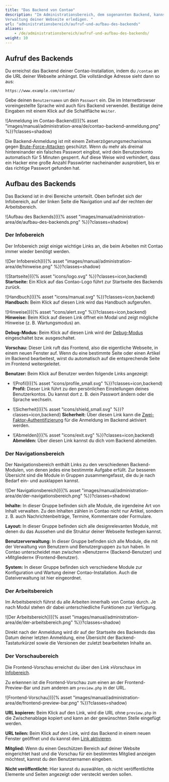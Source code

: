 ```yaml
---
title: "Das Backend von Contao"
description: "Im Administrationsbereich, dem sogenannten Backend, kannst du alle Arbeiten im Zusammenhang mit der 
Verwaltung deiner Webseite erledigen. "
url: "administrationsbereich/aufruf-und-aufbau-des-backends"
aliases:
    - /de/administrationsbereich/aufruf-und-aufbau-des-backends/
weight: 10
---
```


## Aufruf des Backends

Du erreichst das Backend deiner Contao-Installation, indem du `/contao` an die URL deiner Webseite anhängst. Die 
vollständige Adresse sieht dann so aus:

`https://www.example.com/contao/`

Gebe deinen `Benutzernamen` un dein `Passwort` ein. Die im Internetbrowser voreingestellte Sprache wird auch fürs
Backend verwendet. Bestätige deine Eingaben mit einem Klick auf die Schaltfläche `Weiter`. 

![Anmeldung im Contao-Backend]({{% asset "images/manual/administration-area/de/contao-backend-anmeldung.png" %}}?classes=shadow)

Die Backend-Anmeldung ist mit einem Zeitverzögerungsmechanismus gegen [Brute-Force-Attacken](https://de.wikipedia.org/wiki/Brute-Force-Methode) 
geschützt. Wenn du mehr als dreimal hintereinander ein falsches Passwort eingibst, wird dein Benutzerkonto automatisch 
für 5 Minuten gesperrt. Auf diese Weise wird verhindert, dass ein Hacker eine große Anzahl Passwörter nacheinander 
ausprobiert, bis er das richtige Passwort gefunden hat.


## Aufbau des Backends

Das Backend ist in drei Bereiche unterteilt. Oben befindet sich der Infobereich, auf der linken Seite die Navigation und
auf der rechten der Arbeitsbereich.

![Aufbau des Backends]({{% asset "images/manual/administration-area/de/aufbau-des-backends.png" %}}?classes=shadow)


### Der Infobereich

Der Infobereich zeigt einige wichtige Links an, die beim Arbeiten mit Contao immer wieder benötigt werden.

![Der Infobereich]({{% asset "images/manual/administration-area/de/hinweise.png" %}}?classes=shadow)

![Startseite]({{% asset "icons/logo.svg" %}}?classes=icon,backend) **Startseite:** Ein Klick auf das Contao-Logo führt 
zur Startseite des Backends zurück.

![Handbuch]({{% asset "icons/manual.svg" %}}?classes=icon,backend) **Handbuch:** Beim Klick auf diesen Link wird das 
Handbuch aufgerufen.

![Hinweise]({{% asset "icons/alert.svg" %}}?classes=icon,backend) **Hinweise:** Beim Klick auf diesen Link öffnet ein 
Modal und zeigt mögliche Hinweise (z. B. Wartungsmodus) an.

**Debug-Modus:** Beim Klick auf diesen Link wird der [Debug-Modus](../../system/debug-modus/) eingeschaltet bzw. ausgeschaltet.

**Vorschau:** Dieser Link ruft das Frontend, also die eigentliche Webseite, in einem neuen Fenster auf. Wenn du eine 
bestimmte Seite oder einen Artikel im Backend bearbeitest, wirst du automatisch auf die entsprechende Seite im Frontend 
weitergeleitet.

**Benutzer:** Beim Klick auf Benutzer werden folgende Links angezeigt:
  + ![Profil]({{% asset "icons/profile_small.svg" %}}?classes=icon,backend) **Profil:** Dieser Link führt zu den 
  persönlichen Einstellungen deines Benutzerkontos. Du kannst dort z. B. dein Passwort ändern oder die Sprache wechseln.

  + ![Sicherheit]({{% asset "icons/shield_small.svg" %}}?classes=icon,backend) **Sicherheit:** Über diesen Link kann 
  die [Zwei-Faktor-Authentifizierung](https://de.wikipedia.org/wiki/Zwei-Faktor-Authentisierung) für die Anmeldung im Backend aktiviert werden.

  + ![Abmelden]({{% asset "icons/exit.svg" %}}?classes=icon,backend) **Abmelden:** Über diesen Link kannst du dich vom 
  Backend abmelden.

    
### Der Navigationsbereich

Der Navigationsbereich enthält Links zu den verschiedenen Backend-Modulen, von denen jedes eine bestimmte Aufgabe
erfüllt. Zur besseren Übersicht sind die Module in Gruppen zusammengefasst, die du je nach Bedarf ein- und ausklappen
kannst.

![Der Navigationsbereich]({{% asset "images/manual/administration-area/de/der-navigationsbereich.png" %}}?classes=shadow)

**Inhalte:** In dieser Gruppe befinden sich alle Module, die irgendeine Art von Inhalt verwalten. Zu den Inhalten zählen
in Contao nicht nur Artikel, sondern z. B. auch Nachrichtenbeiträge, Termine, Kommentare oder Formulare.

**Layout:** In dieser Gruppe befinden sich alle designrelevanten Module, mit denen du das Aussehen und die Struktur
deiner Webseite festlegen kannst.

**Benutzerverwaltung:** In dieser Gruppe befinden sich alle Module, die mit der Verwaltung von Benutzern und
Benutzergruppen zu tun haben. In Contao unterscheidet man zwischen »Benutzern« (Backend-Benutzer) und »Mitgliedern«
(Frontend-Benutzer).

**System:** In dieser Gruppe befinden sich verschiedene Module zur Konfiguration und Wartung deiner Contao-Installation.
Auch die Dateiverwaltung ist hier eingeordnet.


### Der Arbeitsbereich

Im Arbeitsbereich führst du alle Arbeiten innerhalb von Contao durch. Je nach Modul stehen dir dabei unterschiedliche
Funktionen zur Verfügung.

![Der Arbeitsbereich]({{% asset "images/manual/administration-area/de/der-arbeitsbereich.png" %}}?classes=shadow)

Direkt nach der Anmeldung wird dir auf der Startseite des Backends das Datum deiner letzten Anmeldung, eine Übersicht
der Backend-Tastaturkürzel sowie die Versionen der zuletzt bearbeiteten Inhalte an.


### Der Vorschaubereich

Die Frontend-Vorschau erreichst du über den Link »Vorschau« im [Infobereich](#der-infobereich).

Zu erkennen ist die Frontend-Vorschau zum einen an der Frontend-Preview-Bar und zum anderen am `preview.php` in der URL.

![Frontend-Vorschau]({{% asset "images/manual/administration-area/de/frontend-preview-bar.png" %}}?classes=shadow)

**URL kopieren:** Beim Klick auf den Link, wird die URL ohne `preview.php` in die Zwischenablage kopiert und kann an der 
gewünschten Stelle eingefügt werden.

**URL teilen:** Beim Klick auf den Link, wird das Backend in einem neuen Fenster geöffnet und du kannst den [Link 
aktivieren](../../system/preview-link/).

**Mitglied:** Wenn du einen Geschützen Bereich auf deiner Website eingerichtet hast und die Vorschau für ein bestimmtes 
Mitglied anzeigen möchtest, kannst du den Benutzernamen eingeben.

**Nicht veröffentlicht:** Hier kannst du auswählen, ob nicht veröffentlichte Elemente und Seiten angezeigt oder 
versteckt werden sollen.

